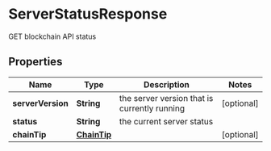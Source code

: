 

# ServerStatusResponse

GET blockchain API status

## Properties

Name | Type | Description | Notes
------------ | ------------- | ------------- | -------------
**serverVersion** | **String** | the server version that is currently running |  [optional]
**status** | **String** | the current server status | 
**chainTip** | [**ChainTip**](ChainTip.md) |  |  [optional]



